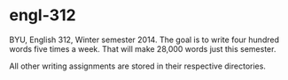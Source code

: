 engl-312
========

BYU, English 312, Winter semester 2014. The goal is to write four hundred words five times a week. That will make 28,000 words just this semester.

All other writing assignments are stored in their respective directories.
